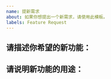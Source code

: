 ```yaml
---
name: 提新需求
about: 如果你想提出一个新需求，请使用此模板。
labels: Feature Request
---
```


## 请描述你希望的新功能：
<!-- 请简单描述你希望的新功能，例如："在某某页面，添加一个按钮，点击按钮时，弹出一个某某对话框。" -->


## 请说明新功能的用途：
<!-- 对你想要的新功能进行清晰简洁的描述，你可以解释更多关于该功能的输入和输出的信息，或贴上你设想的界面设计。 -->

